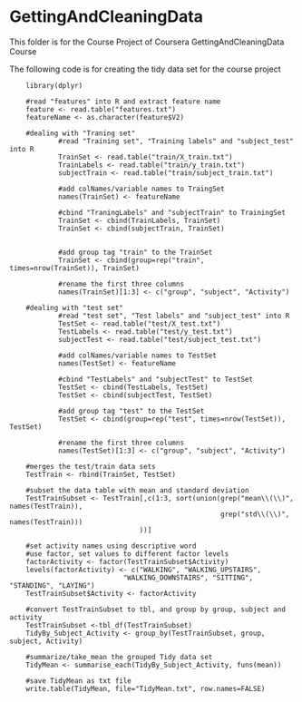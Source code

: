 # GettingAndCleaningData
This folder is for the Course Project of Coursera GettingAndCleaningData Course


The following code is for creating the tidy data set for the course project

        library(dplyr)

        #read "features" into R and extract feature name
        feature <- read.table("features.txt")
        featureName <- as.character(feature$V2)

        #dealing with "Traning set"
                #read "Training set", "Training labels" and "subject_test" into R
                TrainSet <- read.table("train/X_train.txt")
                TrainLabels <- read.table("train/y_train.txt")
                subjectTrain <- read.table("train/subject_train.txt")

                #add colNames/variable names to TraingSet
                names(TrainSet) <- featureName

                #cbind "TraningLabels" and "subjectTrain" to TrainingSet
                TrainSet <- cbind(TrainLabels, TrainSet)
                TrainSet <- cbind(subjectTrain, TrainSet)
        
        
                #add group tag "train" to the TrainSet
                TrainSet <- cbind(group=rep("train", times=nrow(TrainSet)), TrainSet)

                #rename the first three columns
                names(TrainSet)[1:3] <- c("group", "subject", "Activity")

        #dealing with "test set"
                #read "test set", "Test labels" and "subject_test" into R
                TestSet <- read.table("test/X_test.txt")
                TestLabels <- read.table("test/y_test.txt")
                subjectTest <- read.table("test/subject_test.txt")

                #add colNames/variable names to TestSet
                names(TestSet) <- featureName
        
                #cbind "TestLabels" and "subjectTest" to TestSet
                TestSet <- cbind(TestLabels, TestSet)
                TestSet <- cbind(subjectTest, TestSet)

                #add group tag "test" to the TestSet
                TestSet <- cbind(group=rep("test", times=nrow(TestSet)), TestSet)

                #rename the first three columns
                names(TestSet)[1:3] <- c("group", "subject", "Activity")

        #merges the test/train data sets
        TestTrain <- rbind(TrainSet, TestSet)

        #subset the data table with mean and standard deviation
        TestTrainSubset <- TestTrain[,c(1:3, sort(union(grep("mean\\(\\)", names(TestTrain)), 
                                                        grep("std\\(\\)", names(TestTrain)))
                                    ))]

        #set activity names using descriptive word
        #use factor, set values to different factor levels
        factorActivity <- factor(TestTrainSubset$Activity)
        levels(factorActivity) <- c("WALKING", "WALKING_UPSTAIRS", 
                                "WALKING_DOWNSTAIRS", "SITTING", "STANDING", "LAYING")
        TestTrainSubset$Activity <- factorActivity

        #convert TestTrainSubset to tbl, and group by group, subject and activity
        TestTrainSubset <-tbl_df(TestTrainSubset)
        TidyBy_Subject_Activity <- group_by(TestTrainSubset, group, subject, Activity)

        #summarize/take_mean the grouped Tidy data set
        TidyMean <- summarise_each(TidyBy_Subject_Activity, funs(mean))

        #save TidyMean as txt file
        write.table(TidyMean, file="TidyMean.txt", row.names=FALSE)

        
